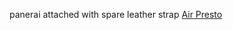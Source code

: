 panerai attached with spare leather strap
 <a href="http://www.jewellrealestateagency.com/uploads/jpshoponline.asp?cheap=products-c160.html" title="Air Presto">Air Presto</a>